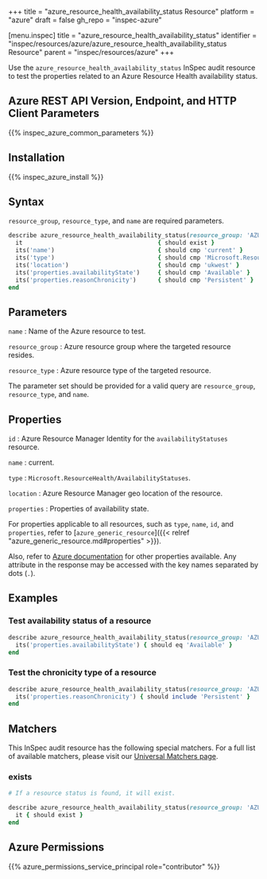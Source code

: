 +++
title = "azure_resource_health_availability_status Resource"
platform = "azure"
draft = false
gh_repo = "inspec-azure"

[menu.inspec]
title = "azure_resource_health_availability_status"
identifier = "inspec/resources/azure/azure_resource_health_availability_status Resource"
parent = "inspec/resources/azure"
+++

Use the `azure_resource_health_availability_status` InSpec audit resource to test the properties related to an Azure Resource Health availability status.

## Azure REST API Version, Endpoint, and HTTP Client Parameters

{{% inspec_azure_common_parameters %}}

## Installation

{{% inspec_azure_install %}}

## Syntax

`resource_group`, `resource_type`, and `name` are required parameters.

```ruby
describe azure_resource_health_availability_status(resource_group: 'AZURE_RESOURCE_GROUP', resource_type: 'AZURE_RESOURCE_TYPE', name: 'RESOURCE_NAME') do
  it                                      { should exist }
  its('name')                             { should cmp 'current' }
  its('type')                             { should cmp 'Microsoft.ResourceHealth/AvailabilityStatuses' }
  its('location')                         { should cmp 'ukwest' }
  its('properties.availabilityState')     { should cmp 'Available' }
  its('properties.reasonChronicity')      { should cmp 'Persistent' }
end
```

## Parameters

`name`
: Name of the Azure resource to test.

`resource_group`
: Azure resource group where the targeted resource resides.

`resource_type`
: Azure resource type of the targeted resource.

The parameter set should be provided for a valid query are `resource_group`, `resource_type`, and `name`.

## Properties

`id`
: Azure Resource Manager Identity for the `availabilityStatuses` resource.

`name`
: current.

`type`
: `Microsoft.ResourceHealth/AvailabilityStatuses`.

`location`
: Azure Resource Manager geo location of the resource.

`properties`
: Properties of availability state.

For properties applicable to all resources, such as `type`, `name`, `id`, and `properties`, refer to [`azure_generic_resource`]({{< relref "azure_generic_resource.md#properties" >}}).

Also, refer to [Azure documentation](https://docs.microsoft.com/en-us/rest/api/resourcehealth/availability-statuses/get-by-resource) for other properties available. Any attribute in the response may be accessed with the key names separated by dots (`.`).

## Examples

### Test availability status of a resource

```ruby
describe azure_resource_health_availability_status(resource_group: 'AZURE_RESOURCE_GROUP', resource_type: 'AZURE_RESOURCE_TYPE', name: 'RESOURCE_NAME') do
  its('properties.availabilityState') { should eq 'Available' }
end
```

### Test the chronicity type of a resource

```ruby
describe azure_resource_health_availability_status(resource_group: 'AZURE_RESOURCE_GROUP', resource_type: 'AZURE_RESOURCE_TYPE', name: 'RESOURCE_NAME') do
  its('properties.reasonChronicity') { should include 'Persistent' }
end
```

## Matchers

This InSpec audit resource has the following special matchers. For a full list of available matchers, please visit our [Universal Matchers page](/inspec/matchers/).

### exists

```ruby
# If a resource status is found, it will exist.

describe azure_resource_health_availability_status(resource_group: 'AZURE_RESOURCE_GROUP', resource_type: 'AZURE_RESOURCE_TYPE', name: 'RESOURCE_NAME') do
  it { should exist }
end
```

## Azure Permissions

{{% azure_permissions_service_principal role="contributor" %}}
